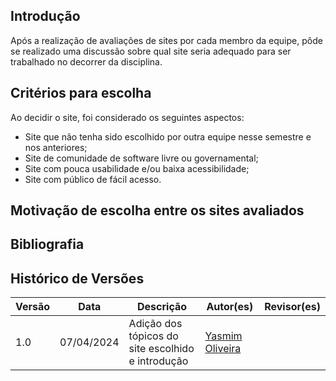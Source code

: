## Introdução

Após a realização de avaliações de sites por cada membro da equipe, pôde se realizado uma discussão sobre qual site seria adequado para ser trabalhado no decorrer da disciplina.

## Critérios para escolha
Ao decidir o site, foi considerado os seguintes aspectos:
- Site que não tenha sido escolhido por outra equipe nesse semestre e nos anteriores;
- Site de comunidade de software livre ou governamental;
- Site com pouca usabilidade e/ou baixa acessibilidade;
- Site com público de fácil acesso.

## Motivação de escolha entre os sites avaliados


## Bibliografia


## Histórico de Versões

| Versão |    Data    | Descrição                                 | Autor(es)                                       | Revisor(es)                                    |
| ------ | :--------: | ----------------------------------------- | ----------------------------------------------- | ---------------------------------------------- |
| 1.0    | 07/04/2024 | Adição dos tópicos do site escolhido e introdução | [Yasmim Oliveira](https://github.com/yaskisoba) |    |